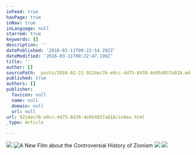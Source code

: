 ```yaml
---
inFeed: true
hasPage: true
inNav: true
inLanguage: null
starred: true
keywords: []
description: ''
datePublished: '2016-03-11T00:22:54.292Z'
dateModified: '2016-03-11T00:22:47.196Z'
title: ''
author: []
sourcePath: _posts/2016-02-21-9214ec76-e9cc-4d75-8439-4e954037a818.md
published: true
authors: []
publisher:
  favicon: null
  name: null
  domain: null
  url: null
url: 9214ec76-e9cc-4d75-8439-4e954037a818/index.html
_type: Article

---
```

![](https://s3-us-west-2.amazonaws.com/the-grid-img/p/bbc2b24113756c66f0d55c9ddfa4e5304d98e83b.jpg)
![A New Film about the Controversial History of Zionism](https://s3-us-west-2.amazonaws.com/the-grid-img/p/67d036f88061d1979288fb1ec23d6af4d8c357d3.jpg)
![](https://s3-us-west-2.amazonaws.com/the-grid-img/p/8a4e27990dc737bea1d02c357f89b3c9fba226a0.jpg)
![](https://the-grid-user-content.s3-us-west-2.amazonaws.com/2749c114-a5d6-430d-969b-ebca71dbee3b.jpg)